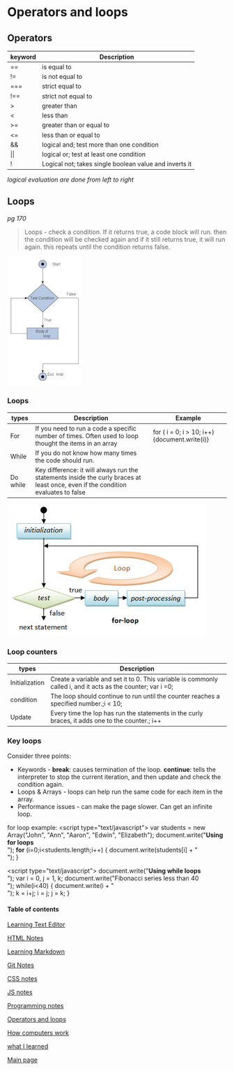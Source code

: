 # Operators and loops

## Operators
keyword| Description
---- | ---- 
==| is equal to
!=| is not equal to
===| strict equal to
!==| strict not equal to
\>| greater than
<| less than
\>=| greater than or equal to
<=| less than or equal to
&&| logical and; test more than one condition
\|\|| logical or; test at least one condition
!| Logical not; takes single boolean value and inverts it

*logical evaluation are done from left to right*

## Loops
*pg 170*
> Loops - check a condition. If it returns true, a code block will run. then the condition will be checked again and if it still returns true, it will run again. this repeats until the condition returns false.

![loops](/images/loops.png)

### Loops
types| Description| Example
---- | ---- | ----
For| If you need to run a code a specific number of times. Often used to loop thought the items in an array| for ( i = 0; i > 10; i++){document.write(i)}
While| If you do not know how many times the code should run. 
Do while| Key difference: it will always run the statements inside the curly braces at least once, even if the condition evaluates to false

![For loops](images/for-loops.png)

### Loop counters
types| Description
---- | ---- 
Initialization| Create a variable and set it to 0. This variable is commonly called i, and it acts as the counter; var i =0;
condition| The loop should continue to run until the counter reaches a specified number.;i < 10;
Update| Every time the lop has run the statements in the curly braces, it adds one to the counter.; i++

### Key loops

Consider three points:
* Keywords - **break**: causes termination of the loop. **continue**: tells the interpreter to stop the current iteration, and then update and check the condition again.
* Loops & Arrays - loops can help run the same code for each item in the array.
* Performance issues - can make the page slower. Can get an infinite loop.

for loop example:
\<script type="text/javascript">
		var students = new Array("John", "Ann", "Aaron", "Edwin", "Elizabeth");
		document.write("<b>Using for loops </b><br />");
		**for** (i=0;i<students.length;i++)
		{
		document.write(students[i] + "<br />");
		}
	</script>


\<script type="text/javascript">
		document.write("<b>Using while loops </b><br />");
		var i = 0, j = 1, k;
		document.write("Fibonacci series less than 40<br />");
		while(i<40)
		{
			document.write(i + "<br />");
			k = i+j;
			i = j;
			j = k;
		}
	</script>

#### Table of contents
[Learning Text Editor](https://will-ing.github.io/learning-journal/learn-text-editor)

[HTML Notes](https://will-ing.github.io/learning-journal/html-notes)

[Learning Markdown](https://will-ing.github.io/learning-journal/learning-markdown)

[Git Notes](https://will-ing.github.io/learning-journal/git-notes)

[CSS notes](https://will-ing.github.io/learning-journal/css-notes)

[JS notes](https://will-ing.github.io/learning-journal/js-notes)

[Programming notes](https://will-ing.github.io/learning-journal/progjs-notes)

[Operators and loops](https://will-ing.github.io/learning-journal/operatorsandloops)

[How computers work](https://will-ing.github.io/learning-journal/howcmpwrk)

[what I learned](https://will-ing.github.io/learning-journal/what-i-learned)

[Main page](https://will-ing.github.io/learning-journal/)